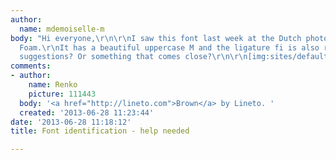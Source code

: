 ```yaml
---
author:
  name: mdemoiselle-m
body: "Hi everyone,\r\n\r\nI saw this font last week at the Dutch photography museum
  Foam.\r\nIt has a beautiful uppercase M and the ligature fi is also really distinct.\r\n\r\nAny
  suggestions? Or something that comes close?\r\n\r\n[img:sites/default/files/old-images/photo1_4394.JPG]\r\n[img:sites/default/files/old-images/photo2_5078.JPG]"
comments:
- author:
    name: Renko
    picture: 111443
  body: '<a href="http://lineto.com">Brown</a> by Lineto. '
  created: '2013-06-28 11:23:44'
date: '2013-06-28 11:18:12'
title: Font identification - help needed

---
```

